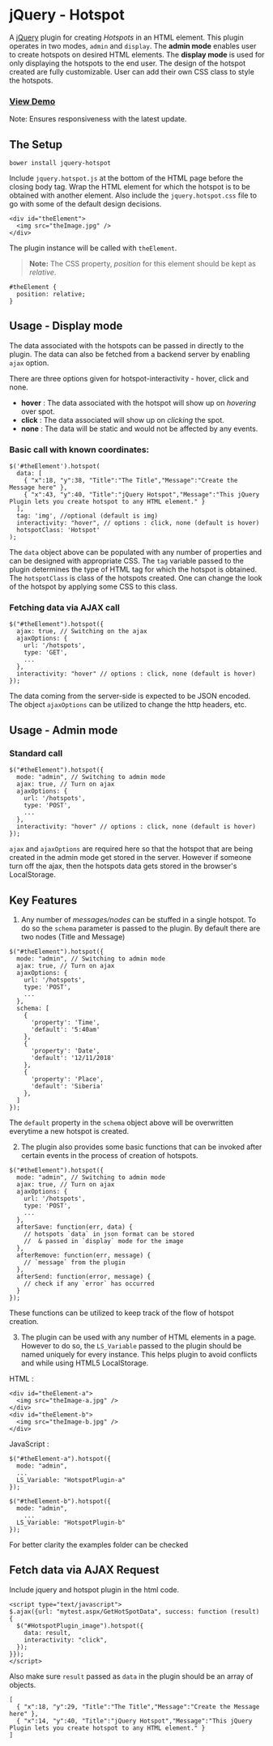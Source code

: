 jQuery - Hotspot
===

A [jQuery](http://www.jquery.com) plugin for creating *Hotspots* in an HTML element. This plugin operates in two modes, `admin` and `display`. The **admin mode** enables user to create hotspots on desired HTML elements. The **display mode** is used for only displaying the hotspots to the end user. The design of the hotspot created are fully customizable. User can add their own CSS class to style the hotspots.

### [View Demo](http://aniruddhanath.github.io/jquery-hotspot/)

Note: Ensures responsiveness with the latest update.

The Setup
---------

```
bower install jquery-hotspot
```

Include `jquery.hotspot.js` at the bottom of the HTML page before the closing body tag. Wrap the HTML element for which the hotspot is to be obtained with another element. Also include the `jquery.hotspot.css` file to go with some of the default design decisions.
```
<div id="theElement">
  <img src="theImage.jpg" />
</div>
```
The plugin instance will be called with `theElement`.
> **Note:** The CSS property, *position* for this element should be kept as *relative*.
```
#theElement {
  position: relative;
}
```


Usage - Display mode
--------------------

The data associated with the hotspots can be passed in directly to the plugin. The data can also be fetched from a backend server by enabling `ajax` option.

There are three options given for hotspot-interactivity - hover, click and none.
- **hover** : The data associated with the hotspot will show up on *hovering* over spot.
- **click** : The data associated will show up on *clicking* the spot.
- **none** : The data will be static and would not be affected by any events.

### Basic call with known coordinates:
```
$('#theElement').hotspot(
  data: [
    { "x":18, "y":38, "Title":"The Title","Message":"Create the Message here" },
    { "x":43, "y":40, "Title":"jQuery Hotspot","Message":"This jQuery Plugin lets you create hotspot to any HTML element." }
  ],
  tag: 'img', //optional (default is img)
  interactivity: "hover", // options : click, none (default is hover)
  hotspotClass: 'Hotspot'
);
```
The `data` object above can be populated with any number of properties and can be designed with appropriate CSS. The `tag` variable passed to the plugin determines the type of HTML tag for which the hotspot is obtained. The `hotspotClass` is class of the hotspots created. One can change the look of the  hotspot by applying some CSS to this class.

### Fetching data via AJAX call
```
$("#theElement").hotspot({
  ajax: true, // Switching on the ajax
  ajaxOptions: {
    url: '/hotspots',
    type: 'GET',
    ...
  },
  interactivity: "hover" // options : click, none (default is hover)
});
```
The data coming from the server-side is expected to be JSON encoded. The object `ajaxOptions` can be utilized to change the http headers, etc.


Usage - Admin mode
--------------------
### Standard call
```
$("#theElement").hotspot({
  mode: "admin", // Switching to admin mode
  ajax: true, // Turn on ajax
  ajaxOptions: {
    url: '/hotspots',
    type: 'POST',
    ...
  },
  interactivity: "hover" // options : click, none (default is hover)
});
```
`ajax` and `ajaxOptions` are required here so that the hotspot that are being created in the admin mode get stored in the server. However if someone turn off the ajax, then the hotspots data gets stored in the browser's LocalStorage.

Key Features 
------------

1. Any number of *messages/nodes* can be stuffed in a single hotspot. To do so the `schema` parameter is passed to the plugin. By default there are two nodes (Title and Message)

```
$("#theElement").hotspot({
  mode: "admin", // Switching to admin mode
  ajax: true, // Turn on ajax
  ajaxOptions: {
    url: '/hotspots',
    type: 'POST',
    ...
  },
  schema: [
    {
      'property': 'Time',
      'default': '5:40am'
    },
    {
      'property': 'Date',
      'default': '12/11/2018'
    },
    {
      'property': 'Place',
      'default': 'Siberia'
    },
  ]
});
```
The `default` property in the `schema` object above will be overwritten everytime a new hotspot is created.

2. The plugin also provides some basic functions that can be invoked after certain events in the process of creation of hotspots.

```
$("#theElement").hotspot({
  mode: "admin", // Switching to admin mode
  ajax: true, // Turn on ajax
  ajaxOptions: {
    url: '/hotspots',
    type: 'POST',
    ...
  },
  afterSave: function(err, data) {
    // hotspots `data` in json format can be stored
    //  & passed in `display` mode for the image
  },
  afterRemove: function(err, message) {
    // `message` from the plugin
  },
  afterSend: function(error, message) {
    // check if any `error` has occurred
  }
});
```
These functions can be utilized to keep track of the flow of hotspot creation.

3. The plugin can be used with any number of HTML elements in a page. However to do so, the `LS_Variable` passed to the plugin should be named uniquely for every instance. This helps plugin to avoid conflicts and while using HTML5 LocalStorage. 

HTML : 
```
<div id="theElement-a">
  <img src="theImage-a.jpg" />
</div>
<div id="theElement-b">
  <img src="theImage-b.jpg" />
</div>
```

JavaScript :

```
$("#theElement-a").hotspot({
  mode: "admin",
  ...
  LS_Variable: "HotspotPlugin-a"
});

$("#theElement-b").hotspot({
  mode: "admin",
    ...
  LS_Variable: "HotspotPlugin-b"
});
```

For better clarity the examples folder can be checked


Fetch data via AJAX Request
------------

Include jquery and hotspot plugin in the html code.

```
<script type="text/javascript">
$.ajax({url: "mytest.aspx/GetHotSpotData", success: function (result) {
  $("#HotspotPlugin_image").hotspot({
    data: result,
    interactivity: "click",
  });
}});
</script>
```

Also make sure `result` passed as `data` in the plugin should be an array of objects.
```
[
  { "x":18, "y":29, "Title":"The Title","Message":"Create the Message here" },
  { "x":14, "y":40, "Title":"jQuery Hotspot","Message":"This jQuery Plugin lets you create hotspot to any HTML element." }
]
```
